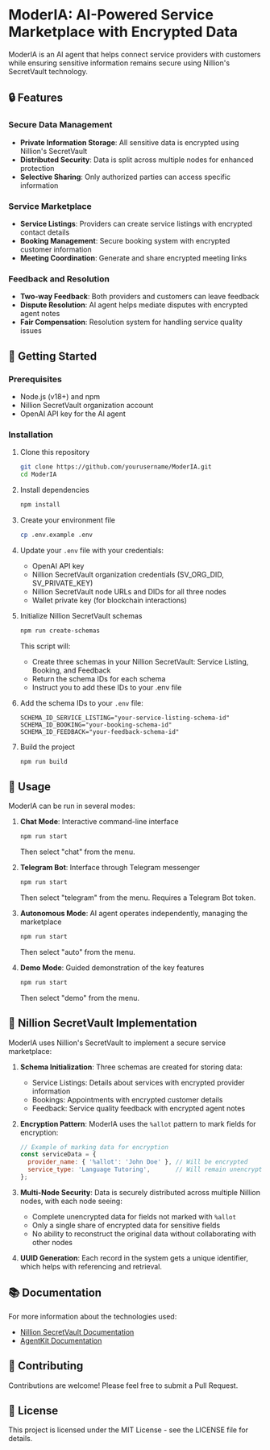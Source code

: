 # ModerIA: AI-Powered Service Marketplace with Encrypted Data

ModerIA is an AI agent that helps connect service providers with customers while ensuring sensitive information remains secure using Nillion's SecretVault technology.


## 🔒 Features

### Secure Data Management

- **Private Information Storage**: All sensitive data is encrypted using Nillion's SecretVault
- **Distributed Security**: Data is split across multiple nodes for enhanced protection
- **Selective Sharing**: Only authorized parties can access specific information

### Service Marketplace

- **Service Listings**: Providers can create service listings with encrypted contact details
- **Booking Management**: Secure booking system with encrypted customer information
- **Meeting Coordination**: Generate and share encrypted meeting links

### Feedback and Resolution

- **Two-way Feedback**: Both providers and customers can leave feedback
- **Dispute Resolution**: AI agent helps mediate disputes with encrypted agent notes
- **Fair Compensation**: Resolution system for handling service quality issues

## 🚀 Getting Started

### Prerequisites

- Node.js (v18+) and npm
- Nillion SecretVault organization account
- OpenAI API key for the AI agent

### Installation

1. Clone this repository
   ```bash
   git clone https://github.com/yourusername/ModerIA.git
   cd ModerIA
   ```

2. Install dependencies
   ```bash
   npm install
   ```

3. Create your environment file
   ```bash
   cp .env.example .env
   ```

4. Update your `.env` file with your credentials:
   - OpenAI API key
   - Nillion SecretVault organization credentials (SV_ORG_DID, SV_PRIVATE_KEY)
   - Nillion SecretVault node URLs and DIDs for all three nodes
   - Wallet private key (for blockchain interactions)

5. Initialize Nillion SecretVault schemas
   ```bash
   npm run create-schemas
   ```
   
   This script will:
   - Create three schemas in your Nillion SecretVault: Service Listing, Booking, and Feedback
   - Return the schema IDs for each schema
   - Instruct you to add these IDs to your .env file

6. Add the schema IDs to your `.env` file:
   ```
   SCHEMA_ID_SERVICE_LISTING="your-service-listing-schema-id"
   SCHEMA_ID_BOOKING="your-booking-schema-id"
   SCHEMA_ID_FEEDBACK="your-feedback-schema-id"
   ```

7. Build the project
   ```bash
   npm run build
   ```

## 🔧 Usage

ModerIA can be run in several modes:

1. **Chat Mode**: Interactive command-line interface
   ```bash
   npm run start
   ```
   Then select "chat" from the menu.

2. **Telegram Bot**: Interface through Telegram messenger
   ```bash
   npm run start
   ```
   Then select "telegram" from the menu. Requires a Telegram Bot token.

3. **Autonomous Mode**: AI agent operates independently, managing the marketplace
   ```bash
   npm run start
   ```
   Then select "auto" from the menu.

4. **Demo Mode**: Guided demonstration of the key features
   ```bash
   npm run start
   ```
   Then select "demo" from the menu.

## 🔐 Nillion SecretVault Implementation

ModerIA uses Nillion's SecretVault to implement a secure service marketplace:

1. **Schema Initialization**: Three schemas are created for storing data:
   - Service Listings: Details about services with encrypted provider information
   - Bookings: Appointments with encrypted customer details
   - Feedback: Service quality feedback with encrypted agent notes

2. **Encryption Pattern**: ModerIA uses the `%allot` pattern to mark fields for encryption:
   ```javascript
   // Example of marking data for encryption
   const serviceData = {
     provider_name: { '%allot': 'John Doe' }, // Will be encrypted
     service_type: 'Language Tutoring',       // Will remain unencrypted
   };
   ```

3. **Multi-Node Security**: Data is securely distributed across multiple Nillion nodes, with each node seeing:
   - Complete unencrypted data for fields not marked with `%allot`
   - Only a single share of encrypted data for sensitive fields
   - No ability to reconstruct the original data without collaborating with other nodes

4. **UUID Generation**: Each record in the system gets a unique identifier, which helps with referencing and retrieval.

## 📚 Documentation

For more information about the technologies used:

- [Nillion SecretVault Documentation](https://docs.nillion.com/build/secret-vault-quickstart)
- [AgentKit Documentation](https://docs.agentkit.ai/)

## 🤝 Contributing

Contributions are welcome! Please feel free to submit a Pull Request.

## 📄 License

This project is licensed under the MIT License - see the LICENSE file for details.
